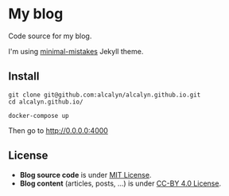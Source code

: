 My blog
=======

Code source for my blog.

I'm using [minimal-mistakes](https://github.com/mmistakes/minimal-mistakes)
Jekyll theme.


## Install

```
git clone git@github.com:alcalyn/alcalyn.github.io.git
cd alcalyn.github.io/

docker-compose up
```

Then go to http://0.0.0.0:4000


## License

- **Blog source code** is under [MIT License](LICENSE).
- **Blog content** (articles, posts, ...) is under [CC-BY 4.0 License](https://creativecommons.org/licenses/by/4.0/).
